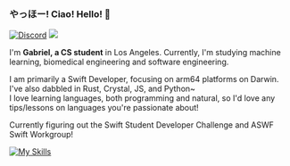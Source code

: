 ### やっほー! Ciao! Hello! 👋
[![Discord](https://img.shields.io/static/v1?label=Discord&message=obvgab&color=%235865F2&logo=discord&style=for-the-badge)](https://discord.com/users/249531123019939860) [![](https://img.shields.io/static/v1?label=Website&message=binarysky.ai&color=%23FF3DCD&style=for-the-badge)](https://binarysky.ai)

I'm **Gabriel, a CS student** in Los Angeles. Currently, I'm studying machine learning, biomedical engineering and software engineering.

I am primarily a Swift Developer, focusing on arm64 platforms on Darwin. I've also dabbled in Rust, Crystal, JS, and Python~
<br>I love learning languages, both programming and natural, so I'd love any tips/lessons on languages you're passionate about!

Currently figuring out the Swift Student Developer Challenge and ASWF Swift Workgroup!

<!-- this is basically just caoimhebyme's README, thought the thing was rlly cool! -->
[![My Skills](https://skillicons.dev/icons?i=swift,rust,docker,crystal,bash,bevy,postgres,pytorch,linux)](https://skillicons.dev)
